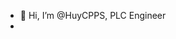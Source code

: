 - 👋 Hi, I’m @HuyCPPS, PLC Engineer
- 

<!---
HuyCPPS/HuyCPPS is a ✨ special ✨ repository because its `README.md` (this file) appears on your GitHub profile.
You can click the Preview link to take a look at your changes.
--->
